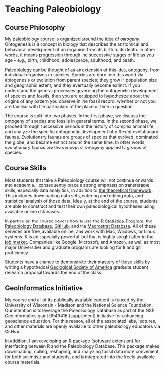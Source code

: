 # Teaching Paleobiology

## Course Philosophy
My [paleobiology course](https://github.com/aazaff/teachPaleobiology/blob/master/README.md) is organized around the idea of *ontogeny*. Ontogenesis is a concept in biology that describes the anatomical and behavioral development of an organism from its birth to its death. In other words, it means progression through the successive stages of life as you age – e.g., birth, childhood, adolescence, adulthood, and death.

Paleobiology can be thought of as an extension of this idea, ontogeny, from individual organisms to species. Species are born into this world via abiogenesis or evolution from parent species; they grow in population size and geographic extent; and they eventually become extinct. If you understand the general processes governing the ontogenetic development of species and fossils, then you are equipped to hypothesize about the origins of any pattern you observe in the fossil record, whether or not you are familiar with the particulars of the place or time in question.

The course is split into two phases. In the first phase, we discuss the ontogeny of species and fossils in general terms. In the second phase, we proceed through successive periods in the history of complex animal life, and analyze the specific ontogenetic development of different evolutionary faunas. Evolutionary faunas are groups of species that evolved, dominated the globe, and became extinct around the same time. In other words, evolutionary faunas are the concept of ontogeny applied to groups of species.

## Course Skills
Most students that take a Paleobiology course will not continue onwards into academia. I consequently place a strong emphasis on transferable skills, especially data analyitics, in addition to [the theoretical framework](#course-philosophy). This includes downloading data sets, entering and editing data, and statistical analysis of those data. Ideally, at the end of the course, students are able to construct and test their own paleobiological hypotheses using available online databases. 

In particular, the course covers how to use the [R Statistical Program](https://github.com/aazaff/startLearn.R/blob/master/README.md), the [Paleobiology Database](www.paleobiodb.org), [GitHub](www.github.com), and the [Macrostrat Database](www.macrostrat.org). All of these services are free, available online, and work with Mac, Windows, or Linux systems. R is an especially powerful tool that is highly sought after in the [job market](http://www.indeed.com/jobtrends/R%2C%20CPA%2C%20Mechanic%2C%20MBA.html). Companies like Google, Microsoft, and Amazon, as well as most major Universities and graduate programs are looking for R and git proficiency.

Students have a chance to demonstrate their mastery of these skills by writing a hypothetical [Geological Society of America](http://www.geosociety.org/grants/gradgrants.htm) gradaute student research proposal towards the end of the class.

## GeoInformatics Initiative
My course and all of its publically available content is funded by the University of Wisconsin - Madison and the National Science Foundation. Our intention is to leverage the Paleobiology Database as part of the NSF Geoinformatics grant 0949416 (supplement) initiative for enhancing geoscience education. For this reason, all of the associated labs, lectures, and other materials are openly available to other paleobiology educators via GitHub. 

In addition, I am developing an [R package](https://github.com/aazaff/paleobiologyDatabase.R/blob/master/README.md) (software extension) for interfacing between R and the Paleobiology Database. This package makes downloading, culling, reshaping, and analyzing fossil data more convenient for both scientists and students, and is integrated into the freely available course materials.
